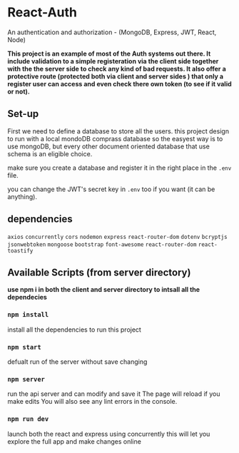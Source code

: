 # React-Auth
An authentication and authorization - (MongoDB, Express, JWT, React, Node)



**This project is an example of most of the Auth systems out there. 
It include validation to a simple registeration via the client side together with the the server side to check any kind of bad requests.
It also offer a protective route (protected both via client and server sides ) that only a register user can access and even check there own token (to see if it valid or not).**

## Set-up
First we need to define a database to store all the users.
this project design to run with a local mondoDB comprass database so the easyest way is to use mongoDB,
but every other document oriented database that use schema is an eligible choice.

make sure you create a database and register it in the right place in the `.env` file.

you can change the JWT's secret key in `.env` too if you want (it can be anything).

## dependencies
`axios`
`concurrently`
`cors`
`nodemon`
`express`
`react-router-dom`
`dotenv`
`bcryptjs`
`jsonwebtoken`
`mongoose`
`bootstrap`
`font-awesome`
`react-router-dom`
`react-toastify`

## Available Scripts (from server directory)
**use npm i in both the client and server directory to intsall all the dependecies**

### `npm install`
install all the dependencies to run this project

### `npm start` 
defualt run of the server without save changing 

### `npm server`
run the api server and can modify and save it 
The page will reload if you make edits
You will also see any lint errors in the console.

### `npm run dev`
launch both the react and express using concurrently
this will let you explore the full app and make changes online
